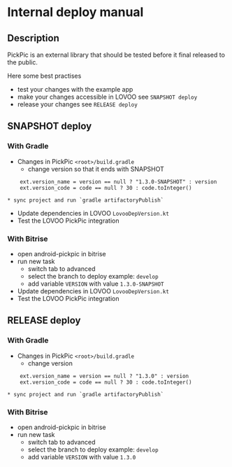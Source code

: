 # Internal deploy manual

## Description
PickPic is an external library that should be tested before it final released to the public.

Here some best practises
* test your changes with the example app
* make your changes accessible in LOVOO see `SNAPSHOT deploy`
* release your changes see `RELEASE deploy`

## SNAPSHOT deploy
### With Gradle
* Changes in PickPic `<root>/build.gradle`
    * change version so that it ends with SNAPSHOT
```
    ext.version_name = version == null ? "1.3.0-SNAPSHOT" : version
    ext.version_code = code == null ? 30 : code.toInteger()
```
    * sync project and run `gradle artifactoryPublish`
* Update dependencies in LOVOO `LovooDepVersion.kt`
* Test the LOVOO PickPic integration

### With Bitrise
* open android-pickpic in bitrise
* run new task
    * switch tab to advanced
    * select the branch to deploy example: `develop`
    * add variable `VERSION` with value `1.3.0-SNAPSHOT`
* Update dependencies in LOVOO `LovooDepVersion.kt`
* Test the LOVOO PickPic integration

## RELEASE deploy
### With Gradle
* Changes in PickPic `<root>/build.gradle`
    * change version
```
    ext.version_name = version == null ? "1.3.0" : version
    ext.version_code = code == null ? 30 : code.toInteger()
```
    * sync project and run `gradle artifactoryPublish`

### With Bitrise
* open android-pickpic in bitrise
* run new task
    * switch tab to advanced
    * select the branch to deploy example: `develop`
    * add variable `VERSION` with value `1.3.0`